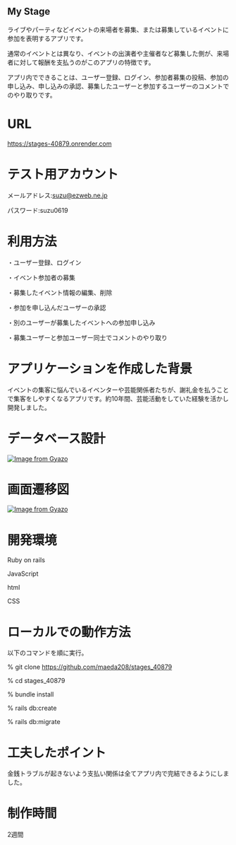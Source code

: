 ## My Stage

ライブやパーティなどイベントの来場者を募集、または募集しているイベントに参加を表明するアプリです。

通常のイベントとは異なり、イベントの出演者や主催者など募集した側が、来場者に対して報酬を支払うのがこのアプリの特徴です。

アプリ内でできることは、ユーザー登録、ログイン、参加者募集の投稿、参加の申し込み、申し込みの承認、募集したユーザーと参加するユーザーのコメントでのやり取りです。


# URL

https://stages-40879.onrender.com


# テスト用アカウント  

メールアドレス:suzu@ezweb.ne.jp

パスワード:suzu0619


# 利用方法

・ユーザー登録、ログイン

・イベント参加者の募集

・募集したイベント情報の編集、削除

・参加を申し込んだユーザーの承認

・別のユーザーが募集したイベントへの参加申し込み

・募集ユーザーと参加ユーザー同士でコメントのやり取り


# アプリケーションを作成した背景

イベントの集客に悩んでいるイベンターや芸能関係者たちが、謝礼金を払うことで集客をしやすくなるアプリです。約10年間、芸能活動をしていた経験を活かし開発しました。


# データベース設計

[![Image from Gyazo](https://i.gyazo.com/00ee30861155f2fabb66c41ff6a29098.png)](https://gyazo.com/00ee30861155f2fabb66c41ff6a29098)

# 画面遷移図

[![Image from Gyazo](https://i.gyazo.com/17f6e0d14d8bb9b77a83de43daa49507.png)](https://gyazo.com/17f6e0d14d8bb9b77a83de43daa49507)

# 開発環境

Ruby on rails

JavaScript

html

CSS


# ローカルでの動作方法

以下のコマンドを順に実行。

% git clone https://github.com/maeda208/stages_40879

% cd stages_40879

% bundle install

% rails db:create

% rails db:migrate


# 工夫したポイント

金銭トラブルが起きないよう支払い関係は全てアプリ内で完結できるようにしました。


# 制作時間

 2週間